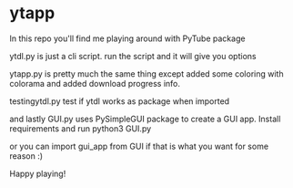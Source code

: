# ytapp

In this repo you'll find me playing around with PyTube package

ytdl.py is just a cli script. run the script and it will give you options

ytapp.py is pretty much the same thing except added some coloring with colorama and added download progress info.

testingytdl.py test if ytdl works as package when imported

and lastly GUI.py uses PySimpleGUI package to create a GUI app. Install requirements and run python3 GUI.py

or you can import gui_app from GUI if that is what you want for some reason :)

Happy playing!